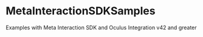 # MetaInteractionSDKSamples
Examples with Meta Interaction SDK and Oculus Integration v42 and greater
